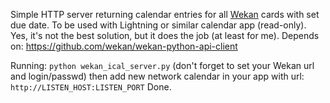 Simple HTTP server returning calendar entries for all [Wekan](https://github.com/wekan/wekan) cards with set due date. To be used with Lightning or similar calendar app (read-only).
Yes, it's not the best solution, but it does the job (at least for me).
Depends on: https://github.com/wekan/wekan-python-api-client

Running:
`python wekan_ical_server.py`
(don't forget to set your Wekan url and login/passwd)
then add new network calendar in your app with url: `http://LISTEN_HOST:LISTEN_PORT`
Done.
